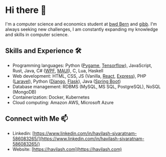 # Hi there 👋

I'm a computer science and economics student at [bwd Bern](https://bwdbern.ch/) and [gibb](https://gibb.ch/). I'm always seeking new challenges, I am constantly expanding my knowledge and skills in computer science.

## Skills and Experience 🛠️
- Programming languages: Python ([Pygame](https://www.pygame.org/), [Tensorflow](https://www.tensorflow.org/)), JavaScript, Rust, Java, C# ([WPF](https://learn.microsoft.com/en-us/dotnet/desktop/wpf/), [MAUI](https://learn.microsoft.com/en-us/dotnet/maui/)), C, Lua, Haskell
- Web development: HTML, CSS, JS (Vanilla, [React](https://react.dev/), [Express](https://expressjs.com/)), PHP ([Laravel](https://laravel.com/)), Python ([Django](https://www.djangoproject.com/), [Flask](https://flask.palletsprojects.com/)), Java ([Spring Boot](https://spring.io/))
- Database management: RDBMS (MySQL, MS SQL, PostgreSQL), NoSQL (MongoDB)
- Containerization: Docker, Kubernetes
- Cloud computing: Amazon AWS, Microsoft Azure

## Connect with Me 📫
- Linkedin: [https://www.linkedin.com/in/havilash-sivaratnam-586083265/](https://www.linkedin.com/in/havilash-sivaratnam-586083265/)
- Website: [https://havilash.com](https://havilash.com)
